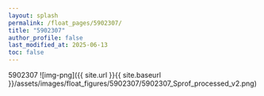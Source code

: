 ```yaml
---
layout: splash
permalink: /float_pages/5902307/
title: "5902307"
author_profile: false
last_modified_at: 2025-06-13
toc: false
---
```

 
5902307
![img-png]({{ site.url }}{{ site.baseurl }}/assets/images/float_figures/5902307/5902307_Sprof_processed_v2.png)